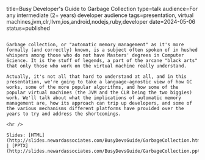 title=Busy Developer's Guide to Garbage Collection
type=talk
audience=For any intermediate (2+ years) developer audience
tags=presentation, virtual machines,jvm,clr,llvm,ios,android,nodejs,ruby,developer
date=2024-05-06
status=published
~~~~~~

Garbage collection, or "automatic memory management" as it's more formally (and correctly) known, is a subject often spoken of in hushed whispers among those who do not have Masters' degrees in Computer Science. It is the stuff of legends, a part of the arcane "black arts" that only those who work on the virtual machine really understand.

Actually, it's not all that hard to understand at all, and in this presentation, we're going to take a language-agnostic view of how GC works, some of the more popular algorithms, and how some of the popular virtual machines (the JVM and the CLR being the two biggies) work. We'll talk about what the implications of automatic memory management are, how its approach can trip up developers, and some of the various mechanisms different platforms have provided over the years to try and address the shortcomings.
    
<hr />

Slides: [HTML](http://slides.newardassociates.com/BusyDevsGuide/GarbageCollection.html) | [PPTX](http://slides.newardassociates.com/BusyDevsGuide/GarbageCollection.pptx)
